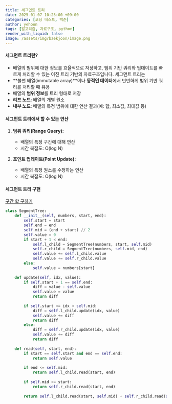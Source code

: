 ```yaml
---
title: 세그먼트 트리
date: 2025-01-07 10:25:00 +09:00
categories: [코딩 테스트, 백준]
author: yehoon
tags: [알고리즘, 자료구조, python]
render_with_liquid: false
image: /assets/img/baekjoon/image.png
---
```


#### 세그먼트 트리란?
- 배열의 범위에 대한 정보를 효율적으로 저장하고, 범위 기반 쿼리와 업데이트를 빠르게 처리할 수 있는 이진 트리 기반의 자료구조입니다. 세그먼트 트리는
-  **불변 배열(immutable array)**이나 **동적인 데이터**에서 빈번하게 범위 기반 쿼리를 처리할 때 유용
- 배열의 **범위 정보**를 트리 형태로 저장
-  **리프 노드**: 배열의 개별 원소
-  **내부 노드**: 배열의 특정 범위에 대한 연산 결과(예: 합, 최소값, 최대값 등)


#### 세그먼트 트리에서 할 수 있는 연산
1. **범위 쿼리(Range Query):**
   - 배열의 특정 구간에 대해 연산
   - 시간 복잡도:   O(log N) 

2. **포인트 업데이트(Point Update):**
   - 배열의 특정 원소를 수정하는 연산
   - 시간 복잡도:   O(log N)


#### 세그먼트 트리 구현
[구간 합 구하기](https://www.acmicpc.net/problem/2042)
```python 
class SegmentTree:
    def __init__(self, numbers, start, end):
        self.start = start
        self.end = end
        self.mid = (end + start) // 2
        self.value = 0
        if start + 1 < end:
            self.l_child = SegmentTree(numbers, start, self.mid)
            self.r_child = SegmentTree(numbers, self.mid, end)
            self.value += self.l_child.value
            self.value += self.r_child.value
        else:
            self.value = numbers[start]
        
    def update(self, idx, value):
        if self.start + 1 == self.end:
            diff = value - self.value
            self.value = value
            return diff
        
        if self.start <= idx < self.mid:
            diff = self.l_child.update(idx, value)
            self.value += diff
            return diff 
        else:
            diff = self.r_child.update(idx, value)
            self.value += diff
            return diff 
        
    def read(self, start, end):
        if start == self.start and end == self.end:
            return self.value
        
        if end <= self.mid:
            return self.l_child.read(start, end)
        
        if self.mid <= start:
            return self.r_child.read(start, end)
        
        return self.l_child.read(start, self.mid) + self.r_child.read(self.mid, end)        
```
